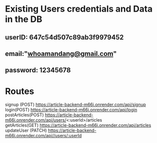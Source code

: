 # Existing Users credentials and Data in the DB

userID: 647c54d507c89ab3f9979452
--
email:"whoamandang@gmail.com"
--
password: 12345678
--

# Routes
signup (POST) https://article-backend-m66i.onrender.com/api/signup <br>
login(POST)   https://article-backend-m66i.onrender.com/api/login  <br>
postArticles(POST)   https://article-backend-m66i.onrender.com/api/users/<:userId>/articles <br>
getArticles(GET) https://article-backend-m66i.onrender.com/api/articles  <br>
updateUser (PATCH) https://article-backend-m66i.onrender.com/api//users/:userId
